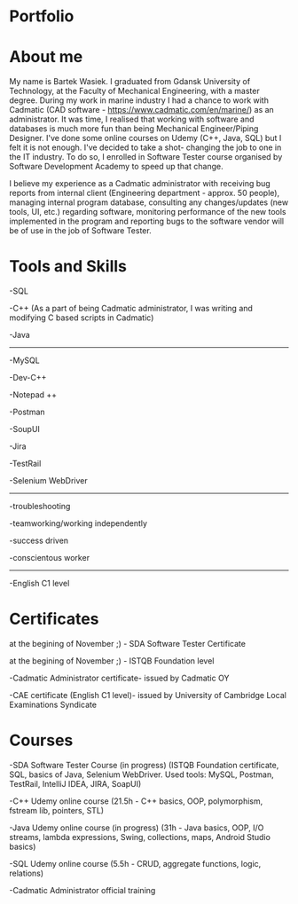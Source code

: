 # Portfolio
# About me

My name is Bartek Wasiek. I graduated from Gdansk University of Technology, at the Faculty of Mechanical Engineering, with a master degree. During my work in marine industry I had a chance to work with Cadmatic (CAD software - https://www.cadmatic.com/en/marine/) as an administrator. It was time, I realised that working with software and databases is much more fun than being Mechanical Engineer/Piping Designer. I've done some online courses on Udemy (C++, Java, SQL) but I felt it is not enough. I've decided to take a shot- changing the job to one in the IT industry. To do so, I enrolled in Software Tester course organised by Software Development Academy to speed up that change.

I believe my experience as a Cadmatic administrator with receiving bug reports from internal client (Engineering department - approx. 50 people), managing internal program database, consulting any changes/updates (new tools, UI, etc.) regarding software, monitoring performance of the new tools implemented in the program and reporting bugs to the software vendor will be of use in the job of Software Tester.

# Tools and Skills

-SQL

-C++ (As a part of being Cadmatic administrator, I was writing and modifying C based scripts in Cadmatic)

-Java

-------

-MySQL

-Dev-C++

-Notepad ++

-Postman

-SoupUI

-Jira

-TestRail

-Selenium WebDriver

-------

-troubleshooting

-teamworking/working independently

-success driven

-conscientous worker

-------

-English C1 level

# Certificates

at the begining of November ;) - SDA Software Tester Certificate 

at the begining of November ;) - ISTQB Foundation level

-Cadmatic Administrator certificate- issued by Cadmatic OY

-CAE certificate (English C1 level)- issued by University of Cambridge Local Examinations Syndicate

# Courses

-SDA Software Tester Course (in progress) (ISTQB Foundation certificate, SQL, basics of Java, Selenium WebDriver. Used tools: MySQL, Postman, TestRail, IntelliJ IDEA, JIRA, SoapUI)

-C++ Udemy online course (21.5h - C++ basics, OOP, polymorphism, fstream lib, pointers, STL)

-Java Udemy online course (in progress) (31h - Java basics, OOP, I/O streams, lambda expressions, Swing, collections, maps, Android Studio basics)

-SQL Udemy online course (5.5h - CRUD, aggregate functions, logic, relations)

-Cadmatic Administrator official training

